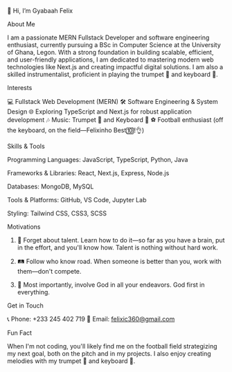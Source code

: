 👋 Hi, I’m Gyabaah Felix

About Me

I am a passionate MERN Fullstack Developer and software engineering enthusiast, currently pursuing a BSc in Computer Science at the University of Ghana, Legon. With a strong foundation in building scalable, efficient, and user-friendly applications, I am dedicated to mastering modern web technologies like Next.js and creating impactful digital solutions. I am also a skilled instrumentalist, proficient in playing the trumpet 🎺 and keyboard 🎹.

Interests

💻 Fullstack Web Development (MERN)
🛠 Software Engineering & System Design
🌐 Exploring TypeScript and Next.js for robust application development
🎶 Music: Trumpet 🎺 and Keyboard 🎹
⚽ Football enthusiast (off the keyboard, on the field—Felixinho Best🔟!👌)

Skills & Tools

Programming Languages: JavaScript, TypeScript, Python, Java

Frameworks & Libraries: React, Next.js, Express, Node.js

Databases: MongoDB, MySQL

Tools & Platforms: GitHub, VS Code, Jupyter Lab

Styling: Tailwind CSS, CSS3, SCSS


Motivations

1. 🌟 Forget about talent. Learn how to do it—so far as you have a brain, put in the effort, and you'll know how. Talent is nothing without hard work.


2. 🛤️ Follow who know road. When someone is better than you, work with them—don't compete.


3. 🙏 Most importantly, involve God in all your endeavors. God first in everything.



Get in Touch

📞 Phone: +233 245 402 719
📧 Email: felixic360@gmail.com

Fun Fact

When I'm not coding, you'll likely find me on the football field strategizing my next goal, both on the pitch and in my projects. I also enjoy creating melodies with my trumpet 🎺 and keyboard 🎹.
